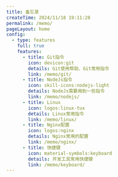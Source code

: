 ```yaml
---
title: 备忘录
createTime: 2024/11/18 19:11:28
permalink: /memo/
pageLayout: home
config:
  - type: features
    full: true
    features:
      - title: Git指令
        icon: devicon:git
        details: Git使用帮助、Git常用指令
        link: /memo/git/
      - title: NodeJs指令
        icon: skill-icons:nodejs-light
        details: NodeJs需要用到一些指令
        link: /memo/nodejs/
      - title: Linux
        icon: logos:linux-tux
        details: Linux常用指令
        link: /memo/linux/
      - title: Nginx配置
        icon: logos:nginx
        details: Nginx常用的配置
        link: /memo/nginx/
      - title: 快捷键
        icon: material-symbols:keyboard
        details: 开发工具常用快捷键
        link: /memo/keyboard/
---
```

